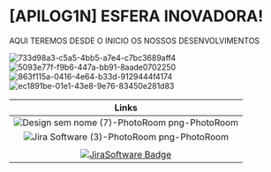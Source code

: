 # [APILOG1N] ESFERA INOVADORA!
AQUI TEREMOS DESDE O INICIO OS NOSSOS DESENVOLVIMENTOS

![733d98a3-c5a5-4bb5-a7e4-c7bc3689aff4](https://github.com/Guilhermecarvalhoribeiro/Esfera-Inovadora/assets/141978882/34105010-da86-47f7-bd47-86cc02640af2)
![5093e77f-f9b6-447a-bb91-8aade0702250](https://github.com/Guilhermecarvalhoribeiro/Esfera-Inovadora/assets/141978882/ee8c95a3-0669-4889-8814-bd63d79d9e22)
![863f115a-0416-4e64-b33d-9129444f4174](https://github.com/Guilhermecarvalhoribeiro/Esfera-Inovadora/assets/141978882/859e8685-40fb-45eb-b21a-ebc7766ef4a1)
![ec1891be-01e1-43e8-9e76-83450e281d83](https://github.com/Guilhermecarvalhoribeiro/Esfera-Inovadora/assets/141978882/01646221-2a26-4133-afa5-4450323806a3)




|      Links       |
| :-------------------------------------------------------------------------------------------------------------------------------------------------------------------------------------------------------------------------------------------------------------------------------------------------------------------------: |         
|     ![Design sem nome (7)-PhotoRoom png-PhotoRoom](https://github.com/Guilhermecarvalhoribeiro/Esfera-Inovadora/assets/141979700/a884298d-c916-48c0-99bb-e4137dec686a)
|      ![Jira Software (3)-PhotoRoom png-PhotoRoom](https://github.com/Guilhermecarvalhoribeiro/Esfera-Inovadora/assets/141979700/b712f417-a678-4ca3-9a0f-f3b6a4e9a70b)
              |
|     [![JiraSoftware Badge](https://upload.wikimedia.org/wikipedia/commons/thumb/8/82/Jira_%28Software%29_logo.svg/2560px-Jira_%28Software%29_logo.svg.png)](https://www.linkedin.com/in/fabia-fernandes-a79bb71a5/) |
